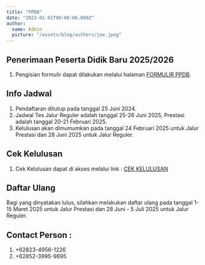 ```yaml
---
title: "PPDB"
date: "2023-01-01T00:00:00.000Z"
author:
  name: Admin
  picture: "/assets/blog/authors/joe.jpeg"
---
```


## Penerimaan Peserta Didik Baru 2025/2026

1. Pengisian formulir dapat dilakukan melalui halaman [FORMULIR PPDB](/pages/form-ppdb).

## Info Jadwal

1. Pendaftaran ditutup pada tanggal 25 Juni 2024.
2. Jadwal Tes Jalur Reguler adalah tanggal 25-26 Juni 2025, Prestasi adalah tanggal 20-21 Februari 2025.
3. Kelulusan akan dimumumkan pada tanggal 24 Februari 2025 untuk Jalur Prestasi dan 28 Juni 2025 untuk Jalur Reguler.

## Cek Kelulusan

1. Cek Kelulusan dapat di akses melalui link : [CEK KELULUSAN](https://aplikasi.man1kotabima.sch.id/kelulusan)

## Daftar Ulang

Bagi yang dinyatakan lulus, silahkan melakukan daftar ulang pada tanggal 1-15 Maret 2025 untuk Jalur Prestasi dan 28 Juni - 5 Juli 2025 untuk Jalur Reguler.

## Contact Person :

1. +62823-4956-1226
2. +62852-3995-9695

